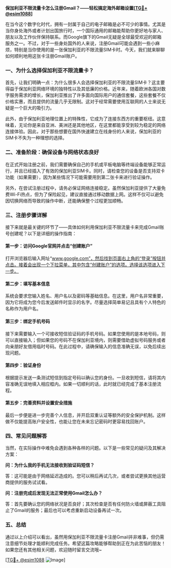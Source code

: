 **保加利亚不限流量卡怎么注册Gmail？——轻松搞定海外邮箱设置[[TG💪+ @esim1088](https://t.me/s/esim1088)]**

在当今这个数字化时代，拥有一封属于自己的电子邮箱是必不可少的事情。尤其是当你身处海外或者计划出国旅行时，一个国际通用的邮箱能帮助你更好地与家人、朋友以及工作伙伴保持联系。而Google旗下的Gmail无疑是全球最受欢迎的邮箱服务之一。不过，对于一些身处国外的人来说，注册Gmail可能会遇到一些小麻烦，特别是当你使用的是一张保加利亚的不限流量SIM卡时。今天，我们就来聊聊如何顺利地用这张卡注册Gmail账户。

### 一、为什么选择保加利亚不限流量卡？

首先，让我们明确一点：为什么很多人会选择保加利亚的不限流量SIM卡？这主要得益于保加利亚网络环境的独特性以及其低廉的价格。近年来，随着欧洲各国对数字服务需求的增长，保加利亚推出了许多面向国际用户的通信套餐，这些套餐不仅价格实惠，而且提供的流量几乎无限制。这对于经常需要使用互联网的人士来说无疑是一个巨大的吸引力。

此外，由于保加利亚地理位置上的特殊性，它成为了连接东西方的重要枢纽。这意味着，无论你是来自亚洲、美洲还是其他地区，在这里都能享受到较为稳定的网络连接体验。因此，对于那些想要在国外快速建立在线身份的人来说，保加利亚的SIM卡不失为一种理想的选择。

### 二、准备阶段：确保设备与网络状态良好

在正式开始注册之前，我们需要确保自己的手机或平板电脑等终端设备能够正常运行，并且已经插入了有效的保加利亚SIM卡。同时，请检查您的设备是否支持双卡功能（如果需要），因为某些情况下可能需要用到第二张卡来进行验证操作。

另外，在尝试注册过程中，请务必保证网络连接稳定。虽然保加利亚提供了大量免费Wi-Fi热点，但为了保险起见，建议直接通过移动数据上网。这样不仅可以避免因切换网络而导致的操作中断，还能确保整个过程更加顺畅。

### 三、注册步骤详解

接下来就是最关键的环节了——具体如何利用保加利亚不限流量卡来完成Gmail账号创建呢？以下是详细的操作指南：

#### 第一步：访问Google官网并点击“创建账户”

打开浏览器后输入网址“www.google.com”，然后找到页面右上角的“登录”按钮并点击。接着会出现一个下拉菜单，其中包含“创建账户”的选项。选择该选项进入下一步。

#### 第二步：填写基本信息

系统会要求您输入姓名、用户名以及密码等基础信息。在这里，用户名非常重要，因为它将成为您今后发送邮件时显示的名字。尽量选择简单易记且具有个人特色的名称作为用户名。

#### 第三步：绑定手机号码

接下来需要输入一个可接收短信验证码的手机号码。如果您使用的是本地号码，则可以直接输入；但如果您的号码不在保加利亚境内，则需要借助虚拟号码服务或者向亲朋好友借用临时号码。在此过程中，请确保输入的信息准确无误，以免后续出现问题。

#### 第四步：验证身份

根据提示发送一条测试短信到指定号码以确认您的身份。一旦收到短信，请将其内容准确无误地填入相应框内。如果一切顺利的话，此时就已经完成了基本注册流程。

#### 第五步：完善资料并设置安全措施

最后一步便是进一步完善个人信息，并开启双重认证等额外的安全保护机制。这样做不仅能提高账户安全性，也能让您在未来忘记密码时更容易找回账户。

### 四、常见问题解答

当然，在实际操作中难免会遇到各种各样的问题。以下是一些常见的疑问及其解决方案：

**问：为什么我的手机无法接收到验证码短信？**

答：这可能是由于网络延迟造成的。您可以稍后再试几次，或者尝试更换其他运营商提供的服务试试看。

**问：注册完成后发现无法正常使用Gmail怎么办？**

答：首先要确认您的网络状况是否良好；其次检查是否有任何防火墙或屏蔽工具阻止了Gmail的服务；最后也可以考虑重新启动设备再试一次。

### 五、总结

通过以上介绍可以看出，虽然用保加利亚不限流量卡注册Gmail并非难事，但仍需注意细节处理才能顺利完成任务。希望这篇攻略能够帮助到正在为此苦恼的朋友！如果您还有其他相关问题，欢迎随时留言交流哦~

[[TG💪+ @esim1088](https://t.me/s/esim1088) ![Image](https://i.postimg.cc/4NQfJmqS/Snipaste-2025-05-13-00-14-12.png)]